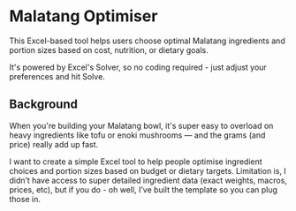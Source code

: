 # Malatang Optimiser

This Excel-based tool helps users choose optimal Malatang ingredients and portion sizes based on cost, nutrition, or dietary goals.

It's powered by Excel's Solver, so no coding required - just adjust your preferences and hit Solve.

## Background

When you're building your Malatang bowl, it's super easy to overload on heavy ingredients like tofu or enoki mushrooms — and the grams (and price) really add up fast.

I want to create a simple Excel tool to help people optimise ingredient choices and portion sizes based on budget or dietary targets. Limitation is, I didn’t have access to super detailed ingredient data (exact weights, macros, prices, etc), but if you do - oh well, I’ve built the template so you can plug those in.
